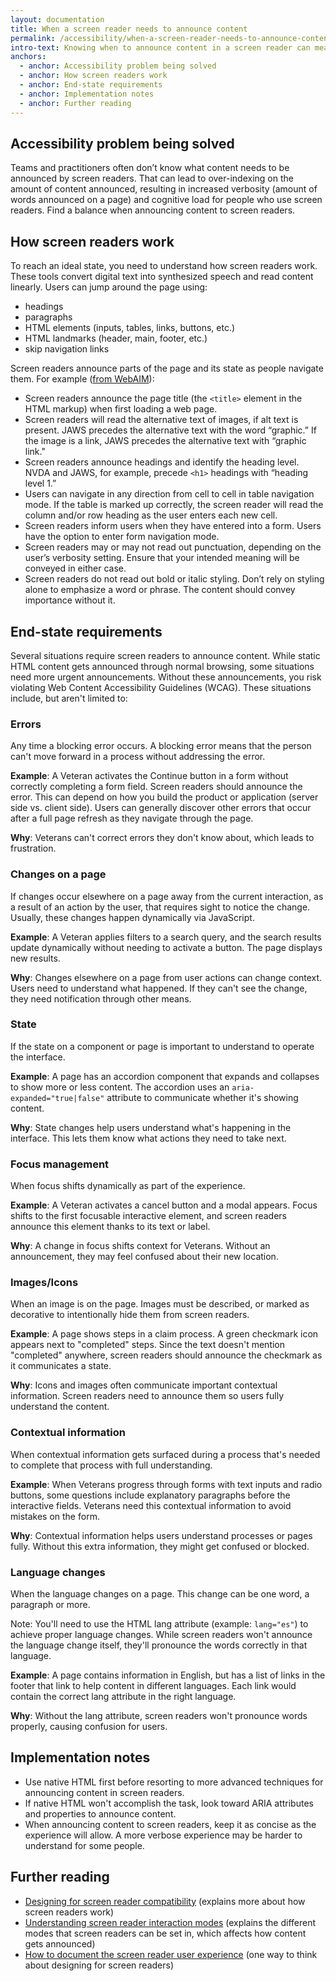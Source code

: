```yaml
---
layout: documentation
title: When a screen reader needs to announce content
permalink: /accessibility/when-a-screen-reader-needs-to-announce-content
intro-text: Knowing when to announce content in a screen reader can mean the difference between a quick and helpful experience or a long and verbose experience for people who use screen readers.
anchors:
  - anchor: Accessibility problem being solved
  - anchor: How screen readers work
  - anchor: End-state requirements
  - anchor: Implementation notes
  - anchor: Further reading
---
```


## Accessibility problem being solved

Teams and practitioners often don’t know what content needs to be announced by screen readers. That can lead to over-indexing on the amount of content announced, resulting in increased verbosity (amount of words announced on a page) and cognitive load for people who use screen readers. Find a balance when announcing content to screen readers.

## How screen readers work

To reach an ideal state, you need to understand how screen readers work. These tools convert digital text into synthesized speech and read content linearly. Users can jump around the page using:

- headings
- paragraphs
- HTML elements (inputs, tables, links, buttons, etc.)
- HTML landmarks (header, main, footer, etc.)
- skip navigation links

Screen readers announce parts of the page and its state as people navigate them. For example ([from WebAIM](https://webaim.org/techniques/screenreader/)):

- Screen readers announce the page title (the `<title>` element in the HTML markup) when first loading a web page.
- Screen readers will read the alternative text of images, if alt text is present. JAWS precedes the alternative text with the word “graphic.” If the image is a link, JAWS precedes the alternative text with “graphic link."
- Screen readers announce headings and identify the heading level. NVDA and JAWS, for example, precede `<h1>` headings with “heading level 1.”
- Users can navigate in any direction from cell to cell in table navigation mode. If the table is marked up correctly, the screen reader will read the column and/or row heading as the user enters each new cell.
- Screen readers inform users when they have entered into a form. Users have the option to enter form navigation mode.
- Screen readers may or may not read out punctuation, depending on the user’s verbosity setting. Ensure that your intended meaning will be conveyed in either case.
- Screen readers do not read out bold or italic styling. Don’t rely on styling alone to emphasize a word or phrase. The content should convey importance without it.

## End-state requirements

Several situations require screen readers to announce content. While static HTML content gets announced through normal browsing, some situations need more urgent announcements. Without these announcements, you risk violating Web Content Accessibility Guidelines (WCAG). These situations include, but aren't limited to:

### Errors

Any time a blocking error occurs. A blocking error means that the person can't move forward in a process without addressing the error.

**Example**: A Veteran activates the Continue button in a form without correctly completing a form field. Screen readers should announce the error. This can depend on how you build the product or application (server side vs. client side). Users can generally discover other errors that occur after a full page refresh as they navigate through the page.

**Why**: Veterans can't correct errors they don't know about, which leads to frustration.

### Changes on a page

If changes occur elsewhere on a page away from the current interaction, as a result of an action by the user, that requires sight to notice the change. Usually, these changes happen dynamically via JavaScript.

**Example**: A Veteran applies filters to a search query, and the search results update dynamically without needing to activate a button. The page displays new results.

**Why**: Changes elsewhere on a page from user actions can change context. Users need to understand what happened. If they can't see the change, they need notification through other means.

### State

If the state on a component or page is important to understand to operate the interface.

**Example**: A page has an accordion component that expands and collapses to show more or less content. The accordion uses an `aria-expanded="true|false"` attribute to communicate whether it's showing content.

**Why**: State changes help users understand what's happening in the interface. This lets them know what actions they need to take next.

### Focus management

When focus shifts dynamically as part of the experience.

**Example**: A Veteran activates a cancel button and a modal appears. Focus shifts to the first focusable interactive element, and screen readers announce this element thanks to its text or label.

**Why**: A change in focus shifts context for Veterans. Without an announcement, they may feel confused about their new location.

### Images/Icons

When an image is on the page. Images must be described, or marked as decorative to intentionally hide them from screen readers.

**Example**: A page shows steps in a claim process. A green checkmark icon appears next to "completed" steps. Since the text doesn't mention "completed" anywhere, screen readers should announce the checkmark as it communicates a state.

**Why**: Icons and images often communicate important contextual information. Screen readers need to announce them so users fully understand the content.

### Contextual information

When contextual information gets surfaced during a process that's needed to complete that process with full understanding.

**Example**: When Veterans progress through forms with text inputs and radio buttons, some questions include explanatory paragraphs before the interactive fields. Veterans need this contextual information to avoid mistakes on the form.

**Why**: Contextual information helps users understand processes or pages fully. Without this extra information, they might get confused or blocked.

### Language changes

When the language changes on a page. This change can be one word, a paragraph or more.

Note: You'll need to use the HTML lang attribute (example: `lang="es"`) to achieve proper language changes. While screen readers won't announce the language change itself, they'll pronounce the words correctly in that language.

**Example**: A page contains information in English, but has a list of links in the footer that link to help content in different languages. Each link would contain the correct lang attribute in the right language.

**Why**: Without the lang attribute, screen readers won't pronounce words properly, causing confusion for users.

## Implementation notes

- Use native HTML first before resorting to more advanced techniques for announcing content in screen readers.
- If native HTML won't accomplish the task, look toward ARIA attributes and properties to announce content.
- When announcing content to screen readers, keep it as concise as the experience will allow. A more verbose experience may be harder to understand for some people.

## Further reading

- [Designing for screen reader compatibility](https://webaim.org/techniques/screenreader/) (explains more about how screen readers work)
- [Understanding screen reader interaction modes](https://tink.uk/understanding-screen-reader-interaction-modes/) (explains the different modes that screen readers can be set in, which affects how content gets announced)
- [How to document the screen reader user experience](https://bbc.github.io/accessibility-news-and-you/guides/screen-reader-ux.html) (one way to think about designing for screen readers)
